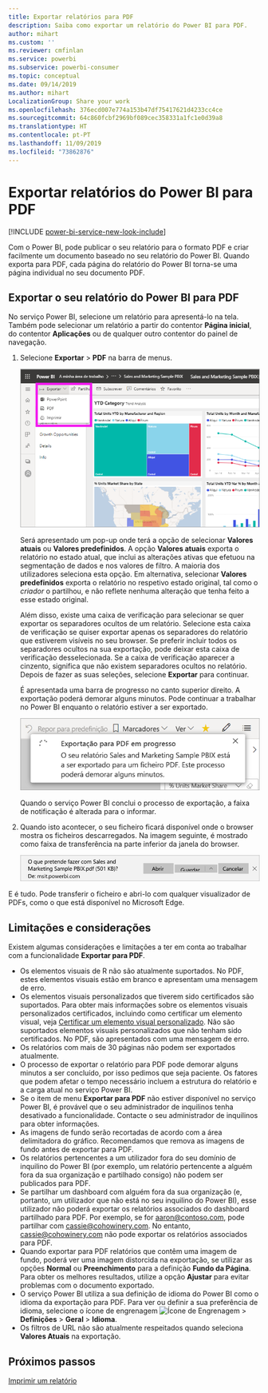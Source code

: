 ```yaml
---
title: Exportar relatórios para PDF
description: Saiba como exportar um relatório do Power BI para PDF.
author: mihart
ms.custom: ''
ms.reviewer: cmfinlan
ms.service: powerbi
ms.subservice: powerbi-consumer
ms.topic: conceptual
ms.date: 09/14/2019
ms.author: mihart
LocalizationGroup: Share your work
ms.openlocfilehash: 376ecd007e774a153b47df75417621d4233cc4ce
ms.sourcegitcommit: 64c860fcbf2969bf089cec358331a1fc1e0d39a8
ms.translationtype: HT
ms.contentlocale: pt-PT
ms.lasthandoff: 11/09/2019
ms.locfileid: "73862876"
---
```

# <a name="export-reports-from-power-bi-to-pdf"></a>Exportar relatórios do Power BI para PDF

[!INCLUDE [power-bi-service-new-look-include](../includes/power-bi-service-new-look-include.md)]

Com o Power BI, pode publicar o seu relatório para o formato PDF e criar facilmente um documento baseado no seu relatório do Power BI. Quando exporta para PDF, cada página do relatório do Power BI torna-se uma página individual no seu documento PDF.

## <a name="export-your-power-bi-report-to-pdf"></a>Exportar o seu relatório do Power BI para PDF
No serviço Power BI, selecione um relatório para apresentá-lo na tela. Também pode selecionar um relatório a partir do contentor **Página inicial**, do contentor **Aplicações** ou de qualquer outro contentor do painel de navegação.

1. Selecione **Exportar** > **PDF** na barra de menus.

    ![Selecione Exportar na barra de menus](media/end-user-pdf/power-bi-export.png)

    Será apresentado um pop-up onde terá a opção de selecionar **Valores atuais** ou **Valores predefinidos**. A opção **Valores atuais** exporta o relatório no estado atual, que inclui as alterações ativas que efetuou na segmentação de dados e nos valores de filtro. A maioria dos utilizadores seleciona esta opção. Em alternativa, selecionar **Valores predefinidos** exporta o relatório no respetivo estado original, tal como o *criador* o partilhou, e não reflete nenhuma alteração que tenha feito a esse estado original.
    
    Além disso, existe uma caixa de verificação para selecionar se quer exportar os separadores ocultos de um relatório. Selecione esta caixa de verificação se quiser exportar apenas os separadores do relatório que estiverem visíveis no seu browser. Se preferir incluir todos os separadores ocultos na sua exportação, pode deixar esta caixa de verificação desselecionada. Se a caixa de verificação aparecer a cinzento, significa que não existem separadores ocultos no relatório. Depois de fazer as suas seleções, selecione **Exportar** para continuar.
    
    É apresentada uma barra de progresso no canto superior direito. A exportação poderá demorar alguns minutos. Pode continuar a trabalhar no Power BI enquanto o relatório estiver a ser exportado.

    ![Mensagem do progresso da exportação](media/end-user-pdf/power-bi-export-progress.png)

    Quando o serviço Power BI conclui o processo de exportação, a faixa de notificação é alterada para o informar.

2. Quando isto acontecer, o seu ficheiro ficará disponível onde o browser mostra os ficheiros descarregados. Na imagem seguinte, é mostrado como faixa de transferência na parte inferior da janela do browser.

    ![Localização do ficheiro transferido](media/end-user-pdf/power-bi-export-done.png)

E é tudo. Pode transferir o ficheiro e abri-lo com qualquer visualizador de PDFs, como o que está disponível no Microsoft Edge.


## <a name="limitations-and-considerations"></a>Limitações e considerações
Existem algumas considerações e limitações a ter em conta ao trabalhar com a funcionalidade **Exportar para PDF**.

* Os elementos visuais de R não são atualmente suportados. No PDF, estes elementos visuais estão em branco e apresentam uma mensagem de erro. 
* Os elementos visuais personalizados que tiverem sido certificados são suportados. Para obter mais informações sobre os elementos visuais personalizados certificados, incluindo como certificar um elemento visual, veja [Certificar um elemento visual personalizado](../power-bi-custom-visuals-certified.md). Não são suportados elementos visuais personalizados que não tenham sido certificados. No PDF, são apresentados com uma mensagem de erro. 
* Os relatórios com mais de 30 páginas não podem ser exportados atualmente.
* O processo de exportar o relatório para PDF pode demorar alguns minutos a ser concluído, por isso pedimos que seja paciente. Os fatores que podem afetar o tempo necessário incluem a estrutura do relatório e a carga atual no serviço Power BI.
* Se o item de menu **Exportar para PDF** não estiver disponível no serviço Power BI, é provável que o seu administrador de inquilinos tenha desativado a funcionalidade. Contacte o seu administrador de inquilinos para obter informações.
* As imagens de fundo serão recortadas de acordo com a área delimitadora do gráfico. Recomendamos que remova as imagens de fundo antes de exportar para PDF.
* Os relatórios pertencentes a um utilizador fora do seu domínio de inquilino do Power BI (por exemplo, um relatório pertencente a alguém fora da sua organização e partilhado consigo) não podem ser publicados para PDF.
* Se partilhar um dashboard com alguém fora da sua organização (e, portanto, um utilizador que não está no seu inquilino do Power BI), esse utilizador não poderá exportar os relatórios associados do dashboard partilhado para PDF. Por exemplo, se for aaron@contoso.com, pode partilhar com cassie@cohowinery.com. No entanto, cassie@cohowinery.com não pode exportar os relatórios associados para PDF.
* Quando exportar para PDF relatórios que contêm uma imagem de fundo, poderá ver uma imagem distorcida na exportação, se utilizar as opções **Normal** ou **Preenchimento** para a definição **Fundo da Página**. Para obter os melhores resultados, utilize a opção **Ajustar** para evitar problemas com o documento exportado.
* O serviço Power BI utiliza a sua definição de idioma do Power BI como o idioma da exportação para PDF. Para ver ou definir a sua preferência de idioma, selecione o ícone de engrenagem ![Ícone de Engrenagem](media/end-user-powerpoint/power-bi-settings-icon.png) > **Definições** > **Geral** > **Idioma**.
* Os filtros de URL não são atualmente respeitados quando seleciona **Valores Atuais** na exportação.

## <a name="next-steps"></a>Próximos passos
[Imprimir um relatório](end-user-print.md)
